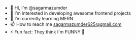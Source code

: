 - 👋 Hi, I’m @sagarmazumder
- 👀 I’m interested in developing awesome frontend projects
- 🌱 I’m currently learning MERN
- 📫 How to reach me sagarmazumder625@gmail.com
- ⚡ Fun fact: They think I'm FUNNY 🤣 

<!---
sagarmazumder/sagarmazumder is a ✨ special ✨ repository because its `README.md` (this file) appears on your GitHub profile.
You can click the Preview link to take a look at your changes.
--->
